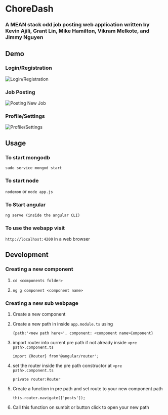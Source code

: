 # ChoreDash
### A MEAN stack odd job posting web application written by Kevin Ajili, Grant Lin, Mike Hamilton, Vikram Melkote, and Jimmy Nguyen

## Demo

### Login/Registration
![Login/Registration](https://raw.githubusercontent.com/mijhamil/CMPS115/master/Scrum%20Documents/home%20and%20registration%2C%20login%2C%20profile.gif)

### Job Posting
![Posting New Job](https://raw.githubusercontent.com/mijhamil/CMPS115/master/Scrum%20Documents/posting%20and%20editing%20post%202.gif)

### Profile/Settings
![Profile/Settings](https://raw.githubusercontent.com/mijhamil/CMPS115/master/Scrum%20Documents/profile%20and%20settings.gif)

## Usage

### To start mongodb

`sudo service mongod start`

### To start node

`nodemon` or `node app.js`

### To Start angular

`ng serve (inside the angular CLI)`

### To use the webapp visit

`http://localhost:4200` in a web browser

## Development

### Creating a new component

1. `cd <components folder>`

2. `ng g component <component name>`

### Creating a new sub webpage

1. Create a new component

2. Create a new path in inside `app.module.ts` using

    `{path:'<new path here>', component: <component name>Component}`
    
3. import router into current pre path if not already inside `<pre path>.component.ts`

   `import {Router} from'@angular/router';`
   
4. set the router inside the pre path constructor at `<pre path>.component.ts`

    `private router:Router`
    
5. Create a function in pre path and set route to your new component path

    `this.router.navigate(['posts']);`
    
6. Call this function on sumbit or button click to open your new path
